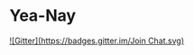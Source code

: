 # Yea-Nay
[![Gitter](https://badges.gitter.im/Join Chat.svg)](https://gitter.im/jakehawken/Yea-Nay?utm_source=badge&utm_medium=badge&utm_campaign=pr-badge&utm_content=badge)